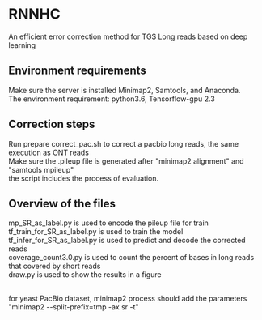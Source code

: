 # RNNHC
An efficient error correction method for TGS Long reads based on deep learning
## Environment requirements
Make sure the server is installed Minimap2, Samtools, and Anaconda.  
The environment requirement: python3.6, Tensorflow-gpu 2.3  

## Correction steps
Run prepare correct_pac.sh to correct a pacbio long reads, the same execution as ONT reads  
Make sure the .pileup file is generated after "minimap2 alignment" and "samtools mpileup"  
the script includes the process of evaluation.  

## Overview of the files
mp_SR_as_label.py is used to encode the pileup file for train 
tf_train_for_SR_as_label.py is used to train the model  
tf_infer_for_SR_as_label.py is used to predict and decode the corrected reads  
coverage_count3.0.py is used to count the percent of bases in long reads that covered by short reads  
draw.py is used to show the results in a figure
## 
for yeast PacBio dataset, minimap2 process should add the parameters "minimap2 --split-prefix=tmp -ax sr -t"
